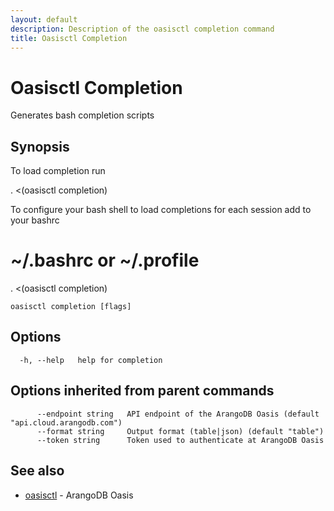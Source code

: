 ```yaml
---
layout: default
description: Description of the oasisctl completion command
title: Oasisctl Completion
---
```

# Oasisctl Completion

Generates bash completion scripts

## Synopsis

To load completion run
	
. <(oasisctl completion)
	
To configure your bash shell to load completions for each session add to your bashrc
	
# ~/.bashrc or ~/.profile
. <(oasisctl completion)


```
oasisctl completion [flags]
```

## Options

```
  -h, --help   help for completion
```

## Options inherited from parent commands

```
      --endpoint string   API endpoint of the ArangoDB Oasis (default "api.cloud.arangodb.com")
      --format string     Output format (table|json) (default "table")
      --token string      Token used to authenticate at ArangoDB Oasis
```

## See also

* [oasisctl](oasisctl-options.html)	 - ArangoDB Oasis

